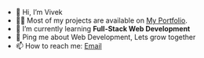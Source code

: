 - 👋 Hi, I’m Vivek
- 👨‍💻 Most of my projects are available on [My Portfolio](https://vivekbtu.github.io/).
- 🌱 I’m currently learning **Full-Stack Web Development**
- 💬 Ping me about Web Development, Lets grow together
- 📫 How to reach me: [Email](mailto:bittubieber19@gmail.com.com)

<!---
vivek-justthink/vivek-justthink is a ✨ special ✨ repository because its `README.md` (this file) appears on your GitHub profile.
You can click the Preview link to take a look at your changes.
--->

